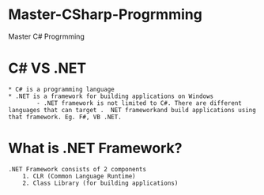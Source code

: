 # Master-CSharp-Progrmming
Master C# Progrmming

C# VS .NET
==========
    * C# is a programming language
    * .NET is a framework for building applications on Windows
            - .NET framework is not limited to C#. There are different languages that can target .  NET frameworkand build applications using that framework. Eg. F#, VB .NET.

What is .NET Framework?
========================
    .NET Framework consists of 2 components
        1. CLR (Common Language Runtime)
        2. Class Library (for building applications)